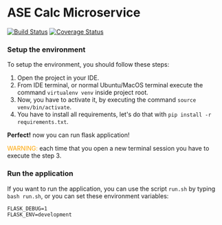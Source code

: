 # ASE Calc Microservice
[![Build Status](https://app.travis-ci.com/emanuelealbertosi/Lab3.svg?branch=master)](https://app.travis-ci.com/emanuelealbertosi/Lab3)
[![Coverage Status](https://coveralls.io/repos/github/emanuelealbertosi/Lab3/badge.svg?branch=master)](https://coveralls.io/github/emanuelealbertosi/Lab3?branch=master)


### Setup the environment

To setup the environment, you should follow these steps:

1. Open the project in your IDE.
2. From IDE terminal, or normal Ubuntu/MacOS terminal execute the command `virtualenv venv` inside project root.
3. Now, you have to activate it, by executing the command `source venv/bin/activate`.
4. You have to install all requirements, let's do that with `pip install -r requirements.txt`.

**Perfect!** now you can run flask application!

<span style="color:orange">WARNING:</span> each time that you open a new terminal session you have
to execute the step 3.


### Run the application

If you want to run the application, you can use the script `run.sh` by typing `bash run.sh`,
or you can set these environment variables:

```
FLASK_DEBUG=1
FLASK_ENV=development
```
